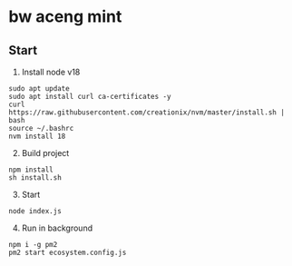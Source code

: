 # bw aceng mint

## Start

1. Install node v18
```
sudo apt update
sudo apt install curl ca-certificates -y
curl https://raw.githubusercontent.com/creationix/nvm/master/install.sh | bash
source ~/.bashrc
nvm install 18
```

2. Build project
```
npm install
sh install.sh
```

3. Start
```
node index.js
```

4. Run in background
```
npm i -g pm2
pm2 start ecosystem.config.js
```
